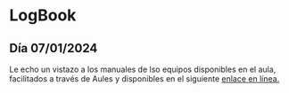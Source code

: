 # LogBook 
## Día 07/01/2024

Le echo un vistazo a los manuales de lso equipos disponibles en el aula, facilitados a través de Aules y disponibles en el siguiente [enlace en línea.](https://drive.google.com/drive/folders/11BHkRdxBZiHu2piiPrpLSj-9eYMr-0x9?usp=sharing)